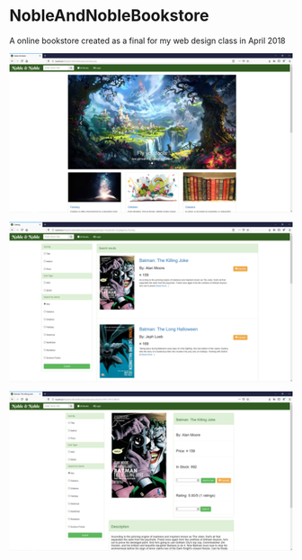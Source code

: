 # NobleAndNobleBookstore
A online bookstore created as a final for my web design class in April 2018

![alt text](./index.png "Logo Title Text 1")

![alt text](./catalog.png "Logo Title Text 1")

![alt text](./product.png "Logo Title Text 1")
